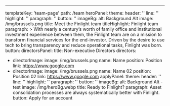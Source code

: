 ---
templateKey: 'team-page'
path: /team
heroPanel:
  theme:
    header: ''
    line: ''
    highlight: ''
    paragraph: ''
    button: ''
  imageBg:
    alt: Background Alt
    image: /img/brussels.png
  title: Meet the Finlight team
  titleHighlight: Finlight team
  paragraph: >
    With nearly a century’s worth of family office and institutional investment experience between them,
    the Finlight team are on a mission to transform financial services for the end-investor.
    Driven by the desire to use tech to bring transparency and reduce operational tasks, Finlight was born.
  button:
directorsPanel:
  title: Non-executive Directors
  directors:
  - directorImage:
      image: /img/brussels.png
    name: Name
    position: Position
    link: https://www.google.com
  - directorImage:
      image: /img/brussels.png
    name: Name 02
    position: Position 02
    link: https://www.google.com
applyPanel:
  theme:
    header: ''
    line: ''
    highlight: ''
    paragraph: ''
    button: ''
  imageBg:
    alt: Background Alt - test
    image: /img/heroBg.webp
  title: Ready to Finlight?
  paragraph: Asset consolidation processes are always systematically better with Finlight.
  button: Apply for an account